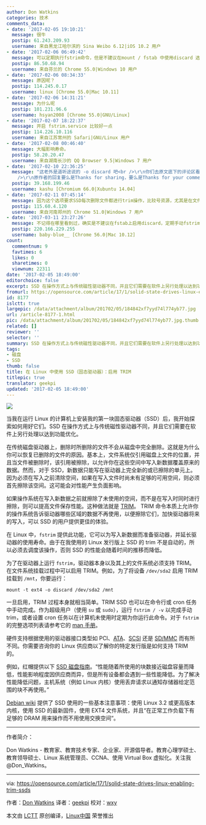 ```yaml
---
author: Don Watkins
categories: 技术
comments_data:
- date: '2017-02-05 19:10:21'
  message: 很牛
  postip: 61.243.209.93
  username: 来自黑龙江哈尔滨的 Sina Weibo 6.12|iOS 10.2 用户
- date: '2017-02-06 06:49:42'
  message: 可以定期执行fstrim命令，但是不建议在mount / fstab 中使用discard 选项
  postip: 86.50.68.94
  username: 来自芬兰的 Chrome 55.0|Windows 10 用户
- date: '2017-02-06 08:34:33'
  message: 原因呢？
  postip: 114.245.0.17
  username: linux [Chrome 55.0|Mac 10.11]
- date: '2017-02-06 14:31:21'
  message: 为什么呢
  postip: 101.231.96.6
  username: hsyan2008 [Chrome 55.0|GNU/Linux]
- date: '2017-02-07 18:22:37'
  message: 开启 fstrim.service 比较好一点
  postip: 114.226.10.116
  username: 来自江苏常州的 Safari|GNU/Linux 用户
- date: '2017-02-08 00:46:40'
  message: 大幅影响寿命。
  postip: 58.20.20.47
  username: 来自湖南长沙的 QQ Browser 9.5|Windows 7 用户
- date: '2017-02-10 22:36:25'
  message: "这老外是道听途说的 -o discard 吧<br />\r\n你们去原文底下的评论区看看大伙的回复就明白了……<br />\r\n<br
    />\r\n原作者的回复要么是Thanks for sharing，要么是Thanks for your comments。<br />\r\n一点主见也没有，根本不懂……"
  postip: 39.168.199.46
  username: kashu [Chromium 66.0|Xubuntu 14.04]
- date: '2017-02-11 07:45:14'
  message: 因为这个选项要求SSD每次删除文件都进行trim操作，比较号资源，尤其是在文件操作很频繁的时候。所以可以考虑用cron来定期trim
  postip: 115.60.4.120
  username: 来自河南郑州的 Chrome 51.0|Windows 7 用户
- date: '2017-03-11 23:27:26'
  message: 不记得在哪里看到过，确实是不建议在fstab上启用discard，定期手动fstrim比较靠谱
  postip: 220.166.229.255
  username: baby-blue__ [Chrome 56.0|Mac 10.12]
count:
  commentnum: 9
  favtimes: 6
  likes: 0
  sharetimes: 0
  viewnum: 22311
date: '2017-02-05 18:49:00'
editorchoice: false
excerpt: SSD 在操作方式上与传统磁性驱动器不同，并且它们需要在软件上另行处理以达到功能优化。
fromurl: https://opensource.com/article/17/1/solid-state-drives-linux-enabling-trim-ssds
id: 8177
islctt: true
largepic: /data/attachment/album/201702/05/184842xf7yyd74l774yb77.jpg
url: /article-8177-1.html
pic: /data/attachment/album/201702/05/184842xf7yyd74l774yb77.jpg.thumb.jpg
related: []
reviewer: ''
selector: ''
summary: SSD 在操作方式上与传统磁性驱动器不同，并且它们需要在软件上另行处理以达到功能优化。
tags:
- 磁盘
- SSD
thumb: false
title: 在 Linux 中使用 SSD（固态驱动器）：启用 TRIM
titlepic: true
translator: geekpi
updated: '2017-02-05 18:49:00'
---
```


![](/data/attachment/album/201702/05/184842xf7yyd74l774yb77.jpg)


当我在运行 Linux 的计算机上安装我的第一块固态驱动器（SSD）后，我开始探索如何用好它们。SSD 在操作方式上与传统磁性驱动器不同，并且它们需要在软件上另行处理以达到功能优化。


在传统磁盘驱动器上，删除时所删除的文件不会从磁盘中完全删除。这就是为什么你可以恢复已删除的文件的原因。基本上，文件系统仅引用磁盘上文件的位置，并且当文件被删除时，该引用被擦除，以允许你在这些空间中写入新数据覆盖原来的数据。然而，对于 SSD，新数据只能写在驱动器上完全新的或已擦除的单元上。因为必须在写入之前清除空间，如果在写入文件时尚未有足够的可用空间，则必须首先擦除该空间。这可能会对性能产生负面影响。


如果操作系统在写入新数据之前就擦除了未使用的空间，而不是在写入时同时进行擦除，则可以提高文件保存性能。这种做法就是 [TRIM](https://en.wikipedia.org/wiki/Trim_(computing))。 TRIM 命令本质上允许你的操作系统告诉驱动器哪些区域的数据不再使用，以便擦除它们，加快驱动器将来的写入，可以 SSD 的用户提供更佳的体验。


在 Linux 中，`fstrim` 提供此功能，它可以为写入新数据而准备驱动器，并延长驱动器的使用寿命。由于在我使用的 Linux 发行版上 SSD 的 trim 不是自动的，所以必须去调度该操作，否则 SSD 的性能会随着时间的推移而降低。


为了在驱动器上运行 `fstrim`，驱动器本身以及其上的文件系统必须支持 TRIM。在文件系统挂载过程中可以启用 TRIM。例如，为了将设备 `/dev/sda2` 启用 TRIM 挂载到 `/mnt`，你要运行：



```
mount -t ext4 -o discard /dev/sda2 /mnt

```

一旦启用，TRIM 过程本身就相当简单。TRIM SSD 也可以在命令行或 cron 任务中手动完成。作为超级用户（使用 `su` 或 `sudo`），运行 `fstrim / -v` 以完成手动 trim，或者设置 cron 任务以在计算机未使用时定期为你运行此命令。对于 `fstrim` 的完整选项列表请参考它的 [man 手册](http://man7.org/linux/man-pages/man8/fstrim.8.html)。


硬件支持根据使用的驱动器接口类型如 PCI、[ATA](https://en.wikipedia.org/wiki/Trim_(computing)#ATA)、[SCSI](https://en.wikipedia.org/wiki/Trim_(computing)#SCSI) 还是 [SD/MMC](https://en.wikipedia.org/wiki/Trim_(computing)#SD.2FMMC) 而有所不同。你需要咨询你的 Linux 供应商以了解你的特定发行版是如何支持 TRIM 的。


例如，红帽提供以下 [SSD 磁盘指南](https://access.redhat.com/documentation/en-US/Red_Hat_Enterprise_Linux/6/html/Storage_Administration_Guide/ch-ssd.html)。“性能随着所使用的块数接近磁盘容量而降低，性能影响程度因供应商而异，但是所有设备都会遇到一些性能降低。为了解决性能降低问题，主机系统（例如 Linux 内核）使用丢弃请求以通知存储器给定范围的块不再使用。”


[Debian wiki](https://wiki.debian.org/SSDOptimization) 提供了 SSD 使用的一些基本注意事项：使用 Linux 3.2 或更高版本内核，使用 SSD 的最新固件，使用 EXT4 文件系统，并且“在正常工作负载下有足够的 DRAM 用来操作而不用使用交换空间“。




---


作者简介：


Don Watkins - 教育家、教育技术专家、企业家、开源倡导者。教育心理学硕士、教育领导硕士、Linux 系统管理员、CCNA、使用 Virtual Box 虚拟化。关注我 @Don\_Watkins。




---


via: <https://opensource.com/article/17/1/solid-state-drives-linux-enabling-trim-ssds>


作者：[Don Watkins](https://opensource.com/users/don-watkins) 译者：[geekpi](https://github.com/geekpi) 校对：[wxy](https://github.com/%E6%A0%A1%E5%AF%B9%E8%80%85ID)


本文由 [LCTT](https://github.com/LCTT/TranslateProject) 原创编译，[Linux中国](https://linux.cn/) 荣誉推出